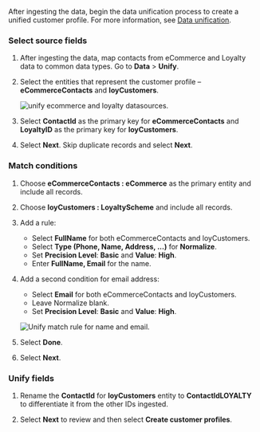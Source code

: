After ingesting the data, begin the data unification process to create a unified customer profile. For more information, see [Data unification](/ci-docs/audience-insights/data-unification.md).

### Select source fields

1. After ingesting the data, map contacts from eCommerce and Loyalty data to common data types. Go to **Data** > **Unify**.

1. Select the entities that represent the customer profile – **eCommerceContacts** and **loyCustomers**.

   ![unify ecommerce and loyalty datasources.](media/unify-ecommerce-loyalty.png)

1. Select **ContactId** as the primary key for **eCommerceContacts** and **LoyaltyID** as the primary key for **loyCustomers**.

1. Select **Next**. Skip duplicate records and select **Next**.

### Match conditions

1. Choose **eCommerceContacts : eCommerce** as the primary entity and include all records.

1. Choose **loyCustomers : LoyaltyScheme** and include all records.

1. Add a rule:
   - Select **FullName** for both eCommerceContacts and loyCustomers.
   - Select **Type (Phone, Name, Address, ...)** for **Normalize**.
   - Set **Precision Level**: **Basic** and **Value**: **High**.
   - Enter **FullName, Email** for the name.

1. Add a second condition for email address:
   - Select **Email** for both eCommerceContacts and loyCustomers.
   - Leave Normalize blank.
   - Set **Precision Level**: **Basic** and **Value**: **High**.

   ![Unify match rule for name and email.](media/unify-match-rule.png)

1. Select **Done**.

1. Select **Next**.

### Unify fields

1. Rename the **ContactId** for **loyCustomers** entity to **ContactIdLOYALTY** to differentiate it from the other IDs ingested.

1. Select **Next** to review and then select **Create customer profiles**.
